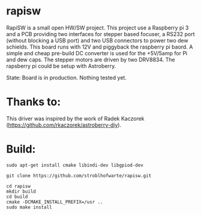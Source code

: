 # rapisw
RapiSW is a small open HW/SW project. This project use a Raspberry pi 3 and a PCB providing two interfaces for stepper based focuser, a RS232 port (without blocking a USB port) and two USB connectors to power two dew schields.
This board runs with 12V and piggyback the raspberry pi baord. A simple and cheap pre-build DC converter is used for the +5V/5amp for Pi and dew caps. The stepper motors are driven by two DRV8834.
The rapsberry pi could be setup with Astroberry.

State: Board is in production. Nothing tested yet.

# Thanks to:
This driver was inspired by the work of Radek Kaczorek (https://github.com/rkaczorek/astroberry-diy). 

# Build:

```
sudo apt-get install cmake libindi-dev libgpiod-dev

git clone https://github.com/stroblhofwarte/rapisw.git

cd rapisw
mkdir build
cd build
cmake -DCMAKE_INSTALL_PREFIX=/usr ..
sudo make install

```

